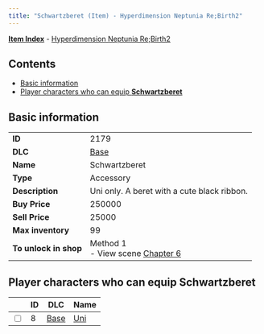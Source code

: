 ```yaml
---
title: "Schwartzberet (Item) - Hyperdimension Neptunia Re;Birth2"
---
```


[**Item Index**](/neptunia/rb2/item/index.html) - [Hyperdimension Neptunia Re;Birth2](/neptunia/rb2)

## Contents

- [Basic information](#basic-information)
- [Player characters who can equip **Schwartzberet**](#player-characters-who-can-equip-schwartzberet)

## Basic information

|   |   |
| -- | -- |
| **ID** | 2179 |
| **DLC** | [Base](/neptunia/rb2/dlc/0-base.html) |
| **Name** | Schwartzberet |
| **Type** | Accessory |
| **Description** | Uni only. A beret with a cute black ribbon. |
| **Buy Price** | 250000 |
| **Sell Price** | 25000 |
| **Max inventory** | 99 |
| **To unlock in shop** | Method 1<br />- View scene [Chapter 6](/neptunia/rb2/scene/0-401-chapter-6.html) |

## Player characters who can equip **Schwartzberet**

|    | ID | DLC | Name |
| -- | -- | --- | ---- |
| <input type="checkbox" id="rb2-player-0-8" class="trackbox" /> | 8 | [Base](/neptunia/rb2/dlc/0-base.html) | [Uni](/neptunia/rb2/player/0-8-uni.html) |